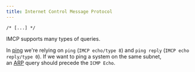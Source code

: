 ```yaml
---
title: Internet Control Message Protocol
---
```


`/* [...] */`

IMCP supports many types of queries.

In [ping](/Knowledge/OffSec/tools/ping.md) we're relying on `ping` (`IMCP echo/type 8`) and `ping reply` (`IMCP echo reply/type 0`). If we want to ping a system on the same subnet, an [ARP](/Knowledge/Networking/ARP.md) query should precede the `ICMP Echo`.
